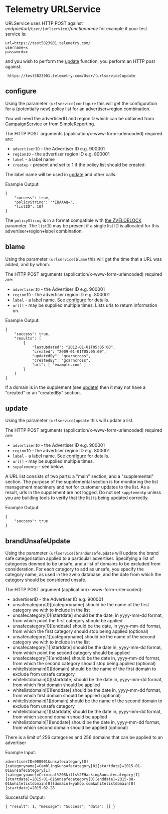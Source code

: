 Telemetry URLService
====================

URLService uses HTTP POST against *endpointurl*`/User/(urlservice)`*functionname* for example if your test service is:

    url=https://test5823901.telemetry.com/
    username=x
    password=x

and you wish to perform the [update](#update) function, you perform an HTTP post against:

     https://test5823901.telemetry.com/User/(urlservice)update

## configure

Using the parameter `(urlservice)configure` this will get the configuration
for a (potentially new) policy list for an advertiser+region combination.

You will need the advertiserID and regionID which can be obtained from
[CampaignService](./CampaignService.md#getRegions) or from [SimpleReporting](../Gateway/SimpleReporting.md#data-dictionary).

The HTTP POST arguments (application/x-www-form-urlencoded) required are:

* `advertiserID` - the Advertiser ID e.g. 900001
* `regionID` - the advertiser region ID e.g. 800001
* `label` - a label name
* `createp` - present and set to 1 if the policy list should be created.

The label name will be used in [update](#update) and other calls.

Example Output:

    {
        "success": true,
        "policyString": "*IBAAAQ=",
        "listID": 107
    }

The `policyString` is in a format compatible with [the ZVELOBLOCK](PolicyRules.md#zveloblock) parameter. The `listID` may be present if a single list ID is allocated for this advertiser+region+label combination.

## blame

Using the parameter `(urlservice)blame` this will get the time
that a URL was added, and by whom.

The HTTP POST arguments (application/x-www-form-urlencoded) required are:

* `advertiserID` - the Advertiser ID e.g. 900001
* `regionID` - the advertiser region ID e.g. 800001
* `label` - a label name. See [configure](#configure) for details.
* `url[]` - may be supplied multiple times. Lists urls to return information on.

Example Output:

    {
        "success": true,
        "results": [
            {
                "lastUpdated": "2012-01-01T05:05:00",
                "created": "2009-01-01T05:05:00",
                "updatedBy": "gcarncross",
                "createdBy": "gcarncross",
                "url": [ "example.com" ]
            }
        ]
    }

If a domain is in the supplement (see [update](#update)) then it may not have
a "created" or an "createdBy" section.

## update

Using the parameter `(urlservice)update` this will update a list.

The HTTP POST arguments (application/x-www-form-urlencoded) required are:

* `advertiserID` - the Advertiser ID e.g. 900001
* `regionID` - the advertiser region ID e.g. 800001
* `label` - a label name. See [configure](#configure) for details.
* `url[]` - may be supplied multiple times.
* `supplementp` - see below.

A URL list consists of two parts: a "main" section, and a "supplemental"
section. The purpose of the supplemental section is for monitoring the
list management machinery and *not* for customer updates to the list. As a
result, urls in the supplement are not logged. Do not set `supplementp` unless
you are building tools to verify that the list is being updated correctly.

Example Output:

    {
        "success": true
    }

## brandUnsafeUpdate

Using the parameter `(urlservice)brandunsafeupdate` will update the brand safe categorisation applied to a particular advertiser. Specifying a list of categories deemed to be unsafe, and a list of domains to be excluded from consideration. For each category to add as unsafe, you specify the category name, as used in the zvelo database, and the date from which the category should be considered unsafe.

The HTTP POST argument (application/x-www-form-urlencoded):

* advertiserID - the Advertiser ID e.g. 900001
* unsafecategory[0][categoryname] should be the name of the first category we with to include in the list
* unsafecategory[0][startdate] should be the date, in yyyy-mm-dd format, from which point the first category should be applied
* unsafecategory[0][enddate] should be the date, in yyyy-mm-dd format, from which the first category should stop being applied (optional)
* unsafecategory[1][categoryname] should be the name of the second category we with to include in the list
* unsafecategory[1][startdate] should be the date in, yyyy-mm-dd format, from which point the second category should be applied
* unsafecategory[1][enddate] should be the date in, yyyy-mm-dd format, from which the second category should stop being applied (optional)
* whitelistdomain[0][domain] should be the name of the first domain to exclude from unsafe category
* whitelistdomain[0][startdate] should be the date in, yyyy-mm-dd format, from which first domain should be applied
* whitelistdomain[0][enddate] should be the date in, yyyy-mm-dd format, from which first domain should be applied (optional)
* whitelistdomain[1][domain] should be the name of the second domain to exclude from unsafe category
* whitelistdomain[1][startdate] should be the date in, yyyy-mm-dd format, from which second domain should be applied
* whitelistdomain[1][enddate] should be the date in, yyyy-mm-dd format, from which second domain should be applied (optional)


There is a limit of 256 categories and 256 domains that can be applied to an advertiser

Example Input:

    advertiserID=900001&unsafecategory[0][categoryname]=Gambling&unsafecategory[0][startdate]=2015-01-01&unsafecategory[1][categoryname]=Criminal%20Skills%2FHacking&unsafecategory[1][startdate]=2015-01-01&unsafecategory[0][enddate]=2015-08-01&whitelistdomain[0][domain]=yahoo.com&whitelistdomain[0][startdate]=2015-02-28


Successful Output:

    { "result": 1, "message": "Success", "data": [] }

